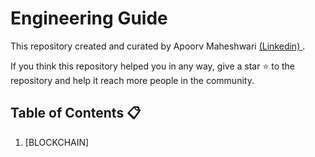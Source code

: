 # Engineering Guide

This repository created and curated by Apoorv Maheshwari <a href="https://www.linkedin.com/in/apoorv-maheshwari-6689791aa/" target="blank" alt="Linkedin"> (Linkedin) </a>.
  
  If you think this repository helped you in any way, give a star ⭐ to the repository and help it reach more people in the community.

## Table of Contents :clipboard:

1. [BLOCKCHAIN] 
